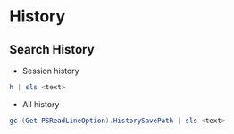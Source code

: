 # History

## Search History

- Session history

```ps1
h | sls <text>
```

- All history

```ps1
gc (Get-PSReadLineOption).HistorySavePath | sls <text>
```
